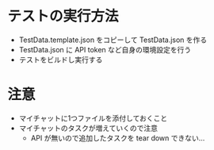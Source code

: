 ﻿# テストの実行方法
- TestData.template.json をコピーして TestData.json を作る
- TestData.json に API token など自身の環境設定を行う
- テストをビルドし実行する

# 注意
- マイチャットに1つファイルを添付しておくこと
- マイチャットのタスクが増えていくので注意
  - API が無いので追加したタスクを tear down できない...